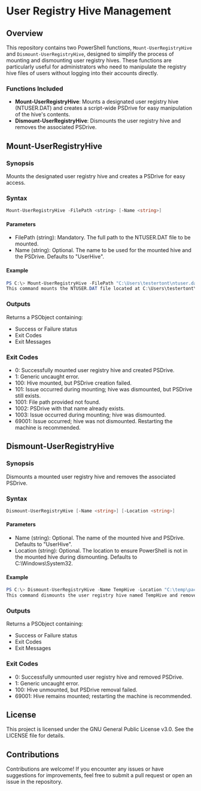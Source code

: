 # User Registry Hive Management

## Overview

This repository contains two PowerShell functions, `Mount-UserRegistryHive` and `Dismount-UserRegistryHive`, designed to simplify the process of mounting and dismounting user registry hives. These functions are particularly useful for administrators who need to manipulate the registry hive files of users without logging into their accounts directly.

### Functions Included

- **Mount-UserRegistryHive**: Mounts a designated user registry hive (NTUSER.DAT) and creates a script-wide PSDrive for easy manipulation of the hive's contents.
- **Dismount-UserRegistryHive**: Dismounts the user registry hive and removes the associated PSDrive.

## Mount-UserRegistryHive

### Synopsis

Mounts the designated user registry hive and creates a PSDrive for easy access.

### Syntax

```powershell
Mount-UserRegistryHive -FilePath <string> [-Name <string>]
```

#### Parameters
- FilePath (string): Mandatory. The full path to the NTUSER.DAT file to be mounted.
- Name (string): Optional. The name to be used for the mounted hive and the PSDrive. Defaults to "UserHive".

#### Example
```powershell
PS C:\> Mount-UserRegistryHive -FilePath "C:\Users\testertont\ntuser.dat" -Name TempHive
This command mounts the NTUSER.DAT file located at C:\Users\testertont\ into HKU:\ with the name TempHive and creates a PSDrive to that location with the same name.
```

### Outputs
Returns a PSObject containing:
- Success or Failure status
- Exit Codes
- Exit Messages

### Exit Codes
- 0: Successfully mounted user registry hive and created PSDrive.
- 1: Generic uncaught error.
- 100: Hive mounted, but PSDrive creation failed.
- 101: Issue occurred during mounting; hive was dismounted, but PSDrive still exists.
- 1001: File path provided not found.
- 1002: PSDrive with that name already exists.
- 1003: Issue occurred during mounting; hive was dismounted.
- 69001: Issue occurred; hive was not dismounted. Restarting the machine is recommended.

## Dismount-UserRegistryHive

### Synopsis
Dismounts a mounted user registry hive and removes the associated PSDrive.

### Syntax
```powershell
Dismount-UserRegistryHive [-Name <string>] [-Location <string>]
```

#### Parameters
- Name (string): Optional. The name of the mounted hive and PSDrive. Defaults to "UserHive".
- Location (string): Optional. The location to ensure PowerShell is not in the mounted hive during dismounting. Defaults to C:\Windows\System32.

#### Example
```powershell
PS C:\> Dismount-UserRegistryHive -Name TempHive -Location "C:\temp\packages"
This command dismounts the user registry hive named TempHive and removes the associated PSDrive, ensuring the current directory is set to C:\temp\packages.
```

### Outputs
Returns a PSObject containing:
- Success or Failure status
- Exit Codes
- Exit Messages

### Exit Codes
- 0: Successfully unmounted user registry hive and removed PSDrive.
- 1: Generic uncaught error.
- 100: Hive unmounted, but PSDrive removal failed.
- 69001: Hive remains mounted; restarting the machine is recommended.

## License
This project is licensed under the GNU General Public License v3.0. See the LICENSE file for details.


## Contributions
Contributions are welcome! If you encounter any issues or have suggestions for improvements, feel free to submit a pull request or open an issue in the repository.
